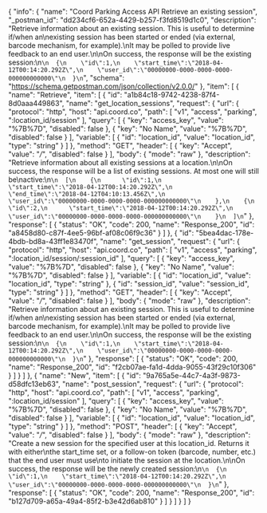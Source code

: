 {
  "info": {
    "name": "Coord Parking Access API Retrieve an existing session",
    "_postman_id": "dd234cf6-652a-4429-b257-f3fd8519d1c0",
    "description": "Retrieve information about an existing session. This is useful to determine if/when an\nexisting session has been started or ended (via external, barcode mechanism, for example).\nIt may be polled to provide live feedback to an end user.\n\nOn success, the response will be the existing session:\n```\n  {\n    \"id\":1,\n    \"start_time\":\"2018-04-12T00:14:20.292Z\",\n    \"user_id\":\"00000000-0000-0000-0000-000000000000\"\n  }\n```",
    "schema": "https://schema.getpostman.com/json/collection/v2.0.0/"
  },
  "item": [
    {
      "name": "Retrieve",
      "item": [
        {
          "id": "a1b84c18-9742-4238-87f4-8d0aaa449863",
          "name": "get_location_sessions",
          "request": {
            "url": {
              "protocol": "http",
              "host": "api.coord.co",
              "path": [
                "v1",
                "access",
                "parking",
                ":location_id/session"
              ],
              "query": [
                {
                  "key": "access_key",
                  "value": "%7B%7D",
                  "disabled": false
                },
                {
                  "key": "No Name",
                  "value": "%7B%7D",
                  "disabled": false
                }
              ],
              "variable": [
                {
                  "id": "location_id",
                  "value": "location_id",
                  "type": "string"
                }
              ]
            },
            "method": "GET",
            "header": [
              {
                "key": "Accept",
                "value": "*/*",
                "disabled": false
              }
            ],
            "body": {
              "mode": "raw"
            },
            "description": "Retrieve information about all existing sessions at a location.\n\nOn success, the response will be a list of existing sessions. At most one will still be\nactive:\n```\n  [\n    {\n      \"id\":1,\n      \"start_time\":\"2018-04-12T00:14:20.292Z\",\n      \"end_time\":\"2018-04-12T04:10:13.456Z\",\n      \"user_id\":\"00000000-0000-0000-0000-000000000000\"\n    },\n    {\n      \"id\":2,\n      \"start_time\":\"2018-04-12T00:14:20.292Z\",\n      \"user_id\":\"00000000-0000-0000-0000-000000000000\"\n    }\n  ]\n```"
          },
          "response": [
            {
              "status": "OK",
              "code": 200,
              "name": "Response_200",
              "id": "a8458d80-c87f-4ee5-96bf-af08c06f9c36"
            }
          ]
        },
        {
          "id": "5bea4dac-178e-4bdb-bd8a-43ff1e83470f",
          "name": "get_session",
          "request": {
            "url": {
              "protocol": "http",
              "host": "api.coord.co",
              "path": [
                "v1",
                "access",
                "parking",
                ":location_id/session/:session_id"
              ],
              "query": [
                {
                  "key": "access_key",
                  "value": "%7B%7D",
                  "disabled": false
                },
                {
                  "key": "No Name",
                  "value": "%7B%7D",
                  "disabled": false
                }
              ],
              "variable": [
                {
                  "id": "location_id",
                  "value": "location_id",
                  "type": "string"
                },
                {
                  "id": "session_id",
                  "value": "session_id",
                  "type": "string"
                }
              ]
            },
            "method": "GET",
            "header": [
              {
                "key": "Accept",
                "value": "*/*",
                "disabled": false
              }
            ],
            "body": {
              "mode": "raw"
            },
            "description": "Retrieve information about an existing session. This is useful to determine if/when an\nexisting session has been started or ended (via external, barcode mechanism, for example).\nIt may be polled to provide live feedback to an end user.\n\nOn success, the response will be the existing session:\n```\n  {\n    \"id\":1,\n    \"start_time\":\"2018-04-12T00:14:20.292Z\",\n    \"user_id\":\"00000000-0000-0000-0000-000000000000\"\n  }\n```"
          },
          "response": [
            {
              "status": "OK",
              "code": 200,
              "name": "Response_200",
              "id": "f2cb07ae-fa1d-4dda-9055-43f29c10f306"
            }
          ]
        }
      ]
    },
    {
      "name": "New",
      "item": [
        {
          "id": "9a765a5e-44c7-4a3f-9873-d58dfc13eb63",
          "name": "post_session",
          "request": {
            "url": {
              "protocol": "http",
              "host": "api.coord.co",
              "path": [
                "v1",
                "access",
                "parking",
                ":location_id/session"
              ],
              "query": [
                {
                  "key": "access_key",
                  "value": "%7B%7D",
                  "disabled": false
                },
                {
                  "key": "No Name",
                  "value": "%7B%7D",
                  "disabled": false
                }
              ],
              "variable": [
                {
                  "id": "location_id",
                  "value": "location_id",
                  "type": "string"
                }
              ]
            },
            "method": "POST",
            "header": [
              {
                "key": "Accept",
                "value": "*/*",
                "disabled": false
              }
            ],
            "body": {
              "mode": "raw"
            },
            "description": "Create a new session for the specified user at this location_id. Returns it with either\nthe start_time set, or a follow-on token (barcode, number, etc.) that the end user must use\nto initiate the session at the location.\n\nOn success, the response will be the newly created session:\n```\n  {\n    \"id\":1,\n    \"start_time\":\"2018-04-12T00:14:20.292Z\",\n    \"user_id\":\"00000000-0000-0000-0000-000000000000\"\n  }\n```"
          },
          "response": [
            {
              "status": "OK",
              "code": 200,
              "name": "Response_200",
              "id": "b127d709-a65a-49a4-85f2-b3e42d6ab810"
            }
          ]
        }
      ]
    }
  ]
}